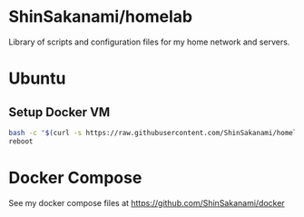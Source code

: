 # ShinSakanami/homelab
Library of scripts and configuration files for my home network and servers.

# Ubuntu
## Setup Docker VM
```bash
bash -c "$(curl -s https://raw.githubusercontent.com/ShinSakanami/homelab/main/ubuntu/setup-vm-docker.sh)"
reboot
```
# Docker Compose
See my docker compose files at https://github.com/ShinSakanami/docker
